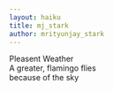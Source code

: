```yaml
---
layout: haiku
title: mj_stark
author: mrityunjay_stark
---
```


Pleasent Weather<br>
A greater, flamingo flies<br>
because of the sky
